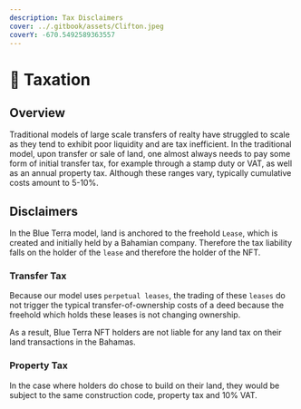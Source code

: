 ```yaml
---
description: Tax Disclaimers
cover: ../.gitbook/assets/Clifton.jpeg
coverY: -670.5492589363557
---
```


# 💸 Taxation

## Overview

Traditional models of large scale transfers of realty have struggled to scale as they tend to exhibit poor liquidity and are tax inefficient. In the traditional model, upon transfer or sale of land, one almost always needs to pay some form of initial transfer tax, for example through a stamp duty or VAT, as well as an annual property tax. Although these ranges vary, typically cumulative costs amount to 5-10%.&#x20;

## Disclaimers

In the Blue Terra model, land is anchored to the freehold `Lease`, which is created and initially held by a Bahamian company. Therefore the tax liability falls on the holder of the `lease` and therefore the holder of the NFT.&#x20;

### Transfer Tax

Because our model uses `perpetual leases`, the trading of these `leases` do not trigger the typical transfer-of-ownership costs of a deed because the freehold which holds these leases is not changing ownership.&#x20;

As a result, Blue Terra NFT holders are not liable for any land tax on their land transactions in the Bahamas.&#x20;

### Property Tax

In the case where holders do chose to build on their land, they would be subject to the same construction code, property tax and 10% VAT.

